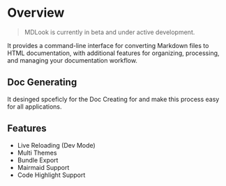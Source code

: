 <!--
{
	"nav_order": 1
}
-->

# Overview

> MDLook is currently in beta and under active development.

It provides a command-line interface for converting Markdown files to HTML documentation, with additional features for organizing, processing, and managing your documentation workflow.

## Doc Generating

It desinged spceficly for the Doc Creating for and make this process easy for all applications.

## Features

- Live Reloading (Dev Mode)
- Multi Themes
- Bundle Export
- Mairmaid Support
- Code Highlight Support
